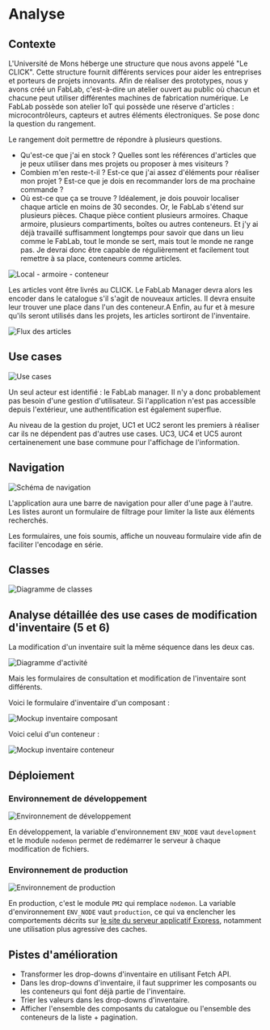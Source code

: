 # Analyse

## Contexte

L'Université de Mons héberge une structure que nous avons appelé "Le CLICK".
Cette structure fournit différents services pour aider les entreprises et porteurs de projets innovants.
Afin de réaliser des prototypes, nous y avons créé un FabLab, c'est-à-dire un atelier ouvert au public où chacun et chacune peut utiliser différentes machines de fabrication numérique.
Le FabLab possède son atelier IoT qui possède une réserve d'articles : microcontrôleurs, capteurs et autres éléments électroniques.
Se pose donc la question du rangement.

Le rangement doit permettre de répondre à plusieurs questions.

- Qu'est-ce que j'ai en stock ?
  Quelles sont les références d'articles que je peux utiliser dans mes projets ou proposer à mes visiteurs ?
- Combien m'en reste-t-il ?
  Est-ce que j'ai assez d'éléments pour réaliser mon projet ?
  Est-ce que je dois en recommander lors de ma prochaine commande ?
- Où est-ce que ça se trouve ?
  Idéalement, je dois pouvoir localiser chaque article en moins de 30 secondes.
  Or, le FabLab s'étend sur plusieurs pièces.
  Chaque pièce contient plusieurs armoires.
  Chaque armoire, plusieurs compartiments, boîtes ou autres conteneurs.
  Et j'y ai déjà travaillé suffisamment longtemps pour savoir que dans un lieu comme le FabLab, tout le monde se sert, mais tout le monde ne range pas.
  Je devrai donc être capable de régulièrement et facilement tout remettre à sa place, conteneurs comme articles.

![Local - armoire - conteneur](local-armoire-conteneur.png)

Les articles vont être livrés au CLICK.
Le FabLab Manager devra alors les encoder dans le catalogue s'il s'agit de nouveaux articles.
Il devra ensuite leur trouver une place dans l'un des conteneur.A
Enfin, au fur et à mesure qu'ils seront utilisés dans les projets, les articles sortiront de l'inventaire.

![Flux des articles](flux.png)

## Use cases

![Use cases](../out/docs/use_cases/usecases.svg)

Un seul acteur est identifié : le FabLab manager.
Il n'y a donc probablement pas besoin d'une gestion d'utilisateur.
Si l'application n'est pas accessible depuis l'extérieur, une authentification est également superflue.

Au niveau de la gestion du projet, UC1 et UC2 seront les premiers à réaliser car ils ne dépendent pas d'autres use cases.
UC3, UC4 et UC5 auront certainenement une base commune pour l'affichage de l'information.

## Navigation

![Schéma de navigation](../out/docs/navigation/navigation.svg)

L'application aura une barre de navigation pour aller d'une page à l'autre.
Les listes auront un formulaire de filtrage pour limiter la liste aux éléments recherchés.

Les formulaires, une fois soumis, affiche un nouveau formulaire vide afin de faciliter l'encodage en série.

## Classes

![Diagramme de classes](../out/docs/classes/classes.svg)

## Analyse détaillée des use cases de modification d'inventaire (5 et 6)

La modification d'un inventaire suit la même séquence dans les deux cas.

![Diagramme d'activité](../out/docs/modify_inventory/modify_inventory_activity.svg)

Mais les formulaires de consultation et modification de l'inventaire sont différents.

Voici le formulaire d'inventaire d'un composant :

![Mockup inventaire composant](../out/docs/modify_inventory/../modify_inventory_mockup/modify_item_inventory_mockup.svg)

Voici celui d'un conteneur :

![Mockup inventaire conteneur](../out/docs/modify_inventory/../modify_inventory_mockup/modify_container_inventory_mockup.svg)

## Déploiement

### Environnement de développement

![Environnement de développement](../out/docs/deployment/development_env.svg)

En développement, la variable d'environnement `ENV_NODE` vaut `development` et le module `nodemon` permet de redémarrer le serveur à chaque modification de fichiers.

### Environnement de production

![Environnement de production](../out/docs/deployment/production_env.svg)

En production, c'est le module `PM2` qui remplace `nodemon`.
La variable d'environnement `ENV_NODE` vaut `production`, ce qui va enclencher les comportements décrits sur [le site du serveur applicatif Express](https://expressjs.com/en/advanced/best-practice-performance.html#set-node_env-to-production), notamment une utilisation plus agressive des caches.

## Pistes d'amélioration

* Transformer les drop-downs d'inventaire en utilisant Fetch API.
* Dans les drop-downs d'inventaire, il faut supprimer les composants ou les conteneurs qui font déjà partie de l'inventaire.
* Trier les valeurs dans les drop-downs d'inventaire.
* Afficher l'ensemble des composants du catalogue ou l'ensemble des conteneurs de la liste + pagination.
